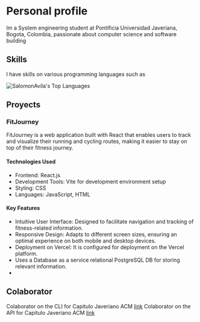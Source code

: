 # Personal profile

Im a System engineering student at Pontificia Universidad Javeriana, Bogota, Colombia, passionate about computer science and software building

## Skills

I have skills on various programming languages such as

![SalomonAvila's Top Languages](https://github-readme-stats.vercel.app/api/top-langs/?username=SalomonAvila&theme=vue-dark&show_icons=true&hide_border=false&layout=compact)

## Proyects

###  FitJourney

FitJourney is a web application built with React that enables users to track and visualize their running and cycling routes, making it easier to stay on top of their fitness journey.

#### Technologies Used

- Frontend: React.js
- Development Tools: Vite for development environment setup
- Styling: CSS
- Languages: JavaScript, HTML

####  Key Features
- Intuitive User Interface: Designed to facilitate navigation and tracking of fitness-related information.
- Responsive Design: Adapts to different screen sizes, ensuring an optimal experience on both mobile and desktop devices.
- Deployment on Vercel: It is configured for deployment on the Vercel platform.
- Uses a Database as a service relational PostgreSQL DB for storing relevant information.
- 
## Colaborator
Colaborator on the CLI for Capitulo Javeriano ACM [link](https://github.com/CapituloJaverianoACM/acm-cli)
Colaborator on the API for Capitulo Javeriano ACM [link](https://github.com/CapituloJaverianoACM/acm-api)
